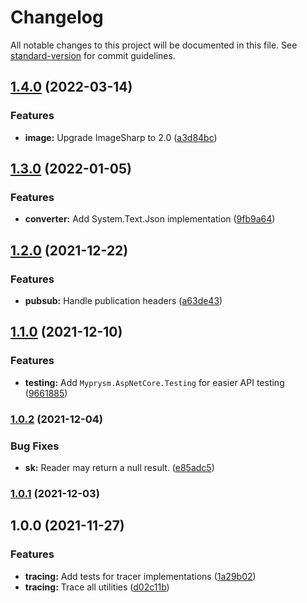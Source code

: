 # Changelog

All notable changes to this project will be documented in this file. See [standard-version](https://github.com/conventional-changelog/standard-version) for commit guidelines.

## [1.4.0](https://github.com/myprysm/myprysm-dotnet-commons/compare/v1.3.0...v1.4.0) (2022-03-14)


### Features

* **image:** Upgrade ImageSharp to 2.0 ([a3d84bc](https://github.com/myprysm/myprysm-dotnet-commons/commit/a3d84bcffc1823746f09af8f6bb7a1df7c7d8725))

## [1.3.0](https://github.com/myprysm/myprysm-dotnet-commons/compare/v1.2.0...v1.3.0) (2022-01-05)


### Features

* **converter:** Add System.Text.Json implementation ([9fb9a64](https://github.com/myprysm/myprysm-dotnet-commons/commit/9fb9a64eb3de45e7adeebf03fe8647f5b783a822))

## [1.2.0](https://github.com/myprysm/myprysm-dotnet-commons/compare/v1.1.0...v1.2.0) (2021-12-22)


### Features

* **pubsub:** Handle publication headers ([a63de43](https://github.com/myprysm/myprysm-dotnet-commons/commit/a63de439f7b9417506d4d45fbeaba29d27b9c717))

## [1.1.0](https://github.com/myprysm/myprysm-dotnet-commons/compare/v1.0.2...v1.1.0) (2021-12-10)


### Features

* **testing:** Add `Myprysm.AspNetCore.Testing` for easier API testing ([9661885](https://github.com/myprysm/myprysm-dotnet-commons/commit/9661885f32cd428b29adf3ebe8de69b606215ed1))

### [1.0.2](https://github.com/myprysm/myprysm-dotnet-commons/compare/v1.0.1...v1.0.2) (2021-12-04)


### Bug Fixes

* **sk:** Reader may return a null result. ([e85adc5](https://github.com/myprysm/myprysm-dotnet-commons/commit/e85adc5f757f6e87c52b3247ead395eb90dbba9f))

### [1.0.1](https://github.com/myprysm/myprysm-dotnet-commons/compare/v1.0.0...v1.0.1) (2021-12-03)

## 1.0.0 (2021-11-27)


### Features

* **tracing:** Add tests for tracer implementations ([1a29b02](https://github.com/myprysm/myprysm-dotnet-commons/commit/1a29b0259783c8fc0e16cf9fac9113c5d5112be6))
* **tracing:** Trace all utilities ([d02c11b](https://github.com/myprysm/myprysm-dotnet-commons/commit/d02c11b89a5df7d12cc53473c9e421625966e25c))
